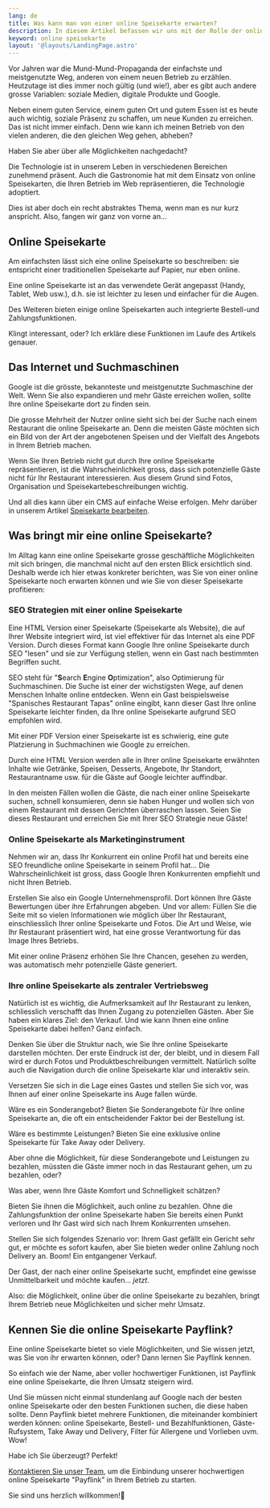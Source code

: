 ```yaml
---
lang: de
title: Was kann man von einer online Speisekarte erwarten?
description: In diesem Artikel befassen wir uns mit der Rolle der online Speisekarte im Internet. Wir wollen klären, was eine online Speisekarte ist, wie diese das Image Ihres Betriebs repräsentiert, wie sie Ihnen hilft, zu wachsen und mehr Kunden zu gewinnen, und vieles mehr.
keyword: online speisekarte
layout: '@layouts/LandingPage.astro'
---
```


Vor Jahren war die Mund-Mund-Propaganda der einfachste und meistgenutzte Weg, anderen von einem neuen Betrieb zu erzählen. Heutzutage ist dies immer noch gültig (und wie!), aber es gibt auch andere grosse Variablen: soziale Medien, digitale Produkte und Google.

Neben einem guten Service, einem guten Ort und gutem Essen ist es heute auch wichtig, soziale Präsenz zu schaffen, um neue Kunden zu erreichen. Das ist nicht immer einfach. Denn wie kann ich meinen Betrieb von den vielen anderen, die den gleichen Weg gehen, abheben?

Haben Sie aber über alle Möglichkeiten nachgedacht?

Die Technologie ist in unserem Leben in verschiedenen Bereichen zunehmend präsent. Auch die Gastronomie hat mit dem Einsatz von online Speisekarten, die Ihren Betrieb im Web repräsentieren, die Technologie adoptiert.

Dies ist aber doch ein recht abstraktes Thema, wenn man es nur kurz anspricht. Also, fangen wir ganz von vorne an...

## Online Speisekarte

Am einfachsten lässt sich eine online Speisekarte so beschreiben: sie entspricht einer traditionellen Speisekarte auf Papier, nur eben online.

Eine online Speisekarte ist an das verwendete Gerät angepasst (Handy, Tablet, Web usw.), d.h. sie ist leichter zu lesen und einfacher für die Augen.

Des Weiteren bieten einige online Speisekarten auch integrierte Bestell-und Zahlungsfunktionen.

Klingt interessant, oder? Ich erkläre diese Funktionen im Laufe des Artikels genauer.

## Das Internet und Suchmaschinen

Google ist die grösste, bekannteste und meistgenutzte Suchmaschine der Welt. Wenn Sie also expandieren und mehr Gäste erreichen wollen, sollte Ihre online Speisekarte dort zu finden sein.

Die grosse Mehrheit der Nutzer online sieht sich bei der Suche nach einem Restaurant die online Speisekarte an. Denn die meisten Gäste möchten sich ein Bild von der Art der angebotenen Speisen und der Vielfalt des Angebots in Ihrem Betrieb machen.

Wenn Sie Ihren Betrieb nicht gut durch Ihre online Speisekarte repräsentieren, ist die Wahrscheinlichkeit gross, dass sich potenzielle Gäste nicht für Ihr Restaurant interessieren. Aus diesem Grund sind Fotos, Organisation und Speisekartebeschreibungen wichtig.

Und all dies kann über ein CMS auf einfache Weise erfolgen. Mehr darüber in unserem Artikel [Speisekarte bearbeiten](/de/dokumentation/speisekarten-angebot-bearbeiten).

## Was bringt mir eine online Speisekarte?

Im Alltag kann eine online Speisekarte grosse geschäftliche Möglichkeiten mit sich bringen, die manchmal nicht auf den ersten Blick ersichtlich sind. Deshalb werde ich hier etwas konkreter berichten, was Sie von einer online Speisekarte noch erwarten können und wie Sie von dieser Speisekarte profitieren:

### SEO Strategien mit einer online Speisekarte

Eine HTML Version einer Speisekarte (Speisekarte als Website), die auf Ihrer Website integriert wird, ist viel effektiver für das Internet als eine PDF Version. Durch dieses Format kann Google Ihre online Speisekarte durch SEO "lesen" und sie zur Verfügung stellen, wenn ein Gast nach bestimmten Begriffen sucht.

SEO steht für "**S**earch **E**ngine **O**ptimization", also Optimierung für Suchmaschinen. Die Suche ist einer der wichstigsten Wege, auf denen Menschen Inhalte online entdecken. Wenn ein Gast beispielsweise "Spanisches Restaurant Tapas" online eingibt, kann dieser Gast Ihre online Speisekarte leichter finden, da Ihre online Speisekarte aufgrund SEO empfohlen wird.

Mit einer PDF Version einer Speisekarte ist es schwierig, eine gute Platzierung in Suchmachinen wie Google zu erreichen.

Durch eine HTML Version werden alle in Ihrer online Speisekarte erwähnten Inhalte wie Getränke, Speisen, Desserts, Angebote, Ihr Standort, Restaurantname usw. für die Gäste auf Google leichter auffindbar.

In den meisten Fällen wollen die Gäste, die nach einer online Speisekarte suchen, schnell konsumieren, denn sie haben Hunger und wollen sich von einem Restaurant mit dessen Gerichten überraschen lassen. Seien Sie dieses Restaurant und erreichen Sie mit Ihrer SEO Strategie neue Gäste!

### Online Speisekarte als Marketinginstrument

Nehmen wir an, dass Ihr Konkurrent ein online Profil hat und bereits eine SEO freundliche online Speisekarte in seinem Profil hat... Die Wahrscheinlichkeit ist gross, dass Google Ihren Konkurrenten empfiehlt und nicht Ihren Betrieb.

Erstellen Sie also ein Google Unternehmensprofil. Dort können Ihre Gäste Bewertungen über ihre Erfahrungen abgeben. Und vor allem: Füllen Sie die Seite mit so vielen Informationen wie möglich über Ihr Restaurant, einschliesslich Ihrer online Speisekarte und Fotos. Die Art und Weise, wie Ihr Restaurant präsentiert wird, hat eine grosse Verantwortung für das Image Ihres Betriebs.

Mit einer online Präsenz erhöhen Sie Ihre Chancen, gesehen zu werden, was automatisch mehr potenzielle Gäste generiert.

### Ihre online Speisekarte als zentraler Vertriebsweg

Natürlich ist es wichtig, die Aufmerksamkeit auf Ihr Restaurant zu lenken, schliesslich verschafft das Ihnen Zugang zu potenziellen Gästen. Aber Sie haben ein klares Ziel: den Verkauf. Und wie kann Ihnen eine online Speisekarte dabei helfen? Ganz einfach.

Denken Sie über die Struktur nach, wie Sie Ihre online Speisekarte darstellen möchten. Der erste Eindruck ist der, der bleibt, und in diesem Fall wird er durch Fotos und Produktbeschreibungen vermittelt. Natürlich sollte auch die Navigation durch die online Speisekarte klar und interaktiv sein.

Versetzen Sie sich in die Lage eines Gastes und stellen Sie sich vor, was Ihnen auf einer online Speisekarte ins Auge fallen würde.

Wäre es ein Sonderangebot? Bieten Sie Sonderangebote für Ihre online Speisekarte an, die oft ein entscheidender Faktor bei der Bestellung ist.

Wäre es bestimmte Leistungen? Bieten Sie eine exklusive online Speisekarte für Take Away oder Delivery.

Aber ohne die Möglichkeit, für diese Sonderangebote und Leistungen zu bezahlen, müssten die Gäste immer noch in das Restaurant gehen, um zu bezahlen, oder?

Was aber, wenn Ihre Gäste Komfort und Schnelligkeit schätzen?

Bieten Sie ihnen die Möglichkeit, auch online zu bezahlen. Ohne die Zahlungsfunktion der online Speisekarte haben Sie bereits einen Punkt verloren und Ihr Gast wird sich nach Ihrem Konkurrenten umsehen.

Stellen Sie sich folgendes Szenario vor: Ihrem Gast gefällt ein Gericht sehr gut, er möchte es sofort kaufen, aber Sie bieten weder online Zahlung noch Delivery an. Boom! Ein entgangener Verkauf.

Der Gast, der nach einer online Speisekarte sucht, empfindet eine gewisse Unmittelbarkeit und möchte kaufen... _jetzt_.

Also: die Möglichkeit, online über die online Speisekarte zu bezahlen, bringt Ihrem Betrieb neue Möglichkeiten und sicher mehr Umsatz.

## Kennen Sie die online Speisekarte Payflink?

Eine online Speisekarte bietet so viele Möglichkeiten, und Sie wissen jetzt, was Sie von ihr erwarten können, oder? Dann lernen Sie Payflink kennen.

So einfach wie der Name, aber voller hochwertiger Funktionen, ist Payflink eine online Speisekarte, die Ihren Umsatz steigern wird.

Und Sie müssen nicht einmal stundenlang auf Google nach der besten online Speisekarte oder den besten Funktionen suchen, die diese haben sollte. Denn Payflink bietet mehrere Funktionen, die miteinander kombiniert werden können: online Speisekarte, Bestell- und Bezahlfunktionen, Gäste-Rufsystem, Take Away und Delivery, Filter für Allergene und Vorlieben uvm. Wow!

Habe ich Sie überzeugt? Perfekt!

[Kontaktieren Sie unser Team](/de/kontakt/), um die Einbindung unserer hochwertigen online Speisekarte "Payflink" in Ihrem Betrieb zu starten.

Sie sind uns herzlich willkommen!🌹

